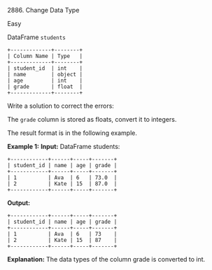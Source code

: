 2886\. Change Data Type

Easy

DataFrame `students` 

    +-------------+--------+ 
    | Column Name | Type   | 
    +-------------+--------+ 
    | student_id  | int    | 
    | name        | object | 
    | age         | int    | 
    | grade       | float  | 
    +-------------+--------+

Write a solution to correct the errors:

The `grade` column is stored as floats, convert it to integers.

The result format is in the following example.

**Example 1:** **Input:** DataFrame students: 

    +------------+------+-----+-------+ 
    | student_id | name | age | grade | 
    +------------+------+-----+-------+ 
    | 1          | Ava  | 6   | 73.0  | 
    | 2          | Kate | 15  | 87.0  | 
    +------------+------+-----+-------+

**Output:** 

    +------------+------+-----+-------+ 
    | student_id | name | age | grade | 
    +------------+------+-----+-------+ 
    | 1          | Ava  | 6   | 73    | 
    | 2          | Kate | 15  | 87    | 
    +------------+------+-----+-------+

**Explanation:** The data types of the column grade is converted to int.